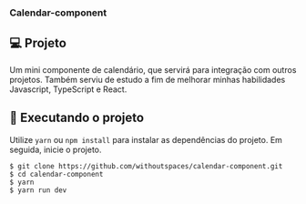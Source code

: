 ### Calendar-component

## 💻 Projeto
Um mini componente de calendário, que servirá para integração com outros projetos. Também serviu de estudo a fim de melhorar minhas habilidades Javascript, TypeScript e React.

## 🔎 Executando o projeto

Utilize ```yarn``` ou ```npm install``` para instalar as dependências do projeto. Em seguida, inicie o projeto.
```
$ git clone https://github.com/withoutspaces/calendar-component.git
$ cd calendar-component
$ yarn 
$ yarn run dev
```